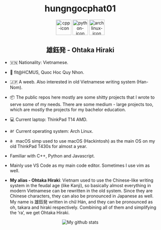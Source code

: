 <div align="center"><h1> hungngocphat01 </h1></div>

<div align="center">
<span>
  <img height="50" alt="cpp-icon" src="https://user-images.githubusercontent.com/42747200/46140125-da084900-c26d-11e8-8ea7-c45ae6306309.png"/>
  <img height="50" alt="python-icon" src="https://cdn3.iconfinder.com/data/icons/logos-and-brands-adobe/512/267_Python-512.png"/>
  <img height="50" alt="archlinux-icon" src="https://www.logolynx.com/images/logolynx/91/914639a1180c179a71fee283128b01c5.png"/>
</span></br>
  <h2> 雄鈺発 - Ohtaka Hiraki</h2>
</div>

- 🇻🇳 Nationality: Vietnamese.
- 🏫 fit@HCMUS, Quoc Hoc Quy Nhon.
- 🇯🇵 A weeb. Also interested in old Vietnamese writing system (Han-Nom).
- 📦 The public repos here mostly are some shitty projects that I wrote to serve some of my needs. There are some medium - large projects too, which are mostly the projects for my bachelor education.

- 💻 Current laptop: ThinkPad T14 AMD.
- <img height="15" alt="archlinux-icon" src="https://www.logolynx.com/images/logolynx/91/914639a1180c179a71fee283128b01c5.png"/> Current operating system: Arch Linux.
- <img height="15" alt="apple-icon" src="https://upload.wikimedia.org/wikipedia/commons/thumb/f/fa/Apple_logo_black.svg/505px-Apple_logo_black.svg.png"/> macOS simp used to use macOS (Hackintosh) as the main OS on my old ThinkPad T430s for almost a year.

- Familiar with C++, Python and Javascript.
- Mainly use VS Code as my main code editor. Sometimes I use vim as well.

- **My alias - Ohtaka Hiraki**: Vietnam used to use the Chinese-like writing system in the feudal age (like Kanji), so basically almost everything in modern Vietnamese can be rewritten in the old system. Since they are Chinese characters, they can also be pronounced in Japanese as well. My name is 雄鈺発 written in chữ Hán, and they can be pronounced as oh, takara and hiraki respectively. Combining all of them and simplifying the ‘ra’, we get Ohtaka Hiraki.

<div align="center">
<img alt="My github stats" src="https://github-readme-stats.vercel.app/api?username=hungngocphat01"/>
</div>
